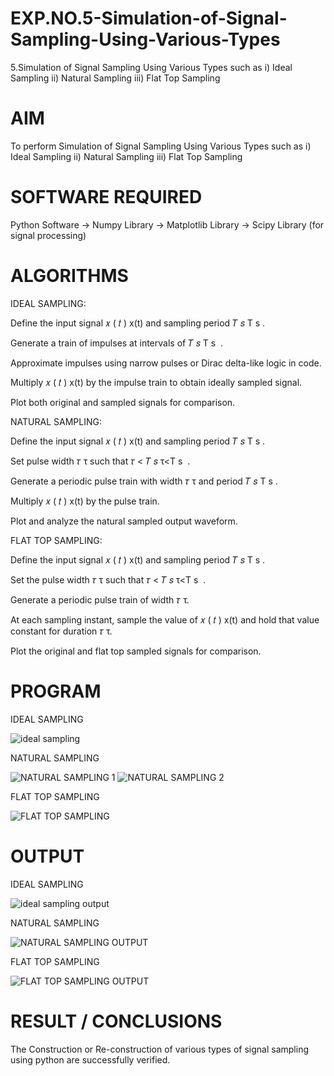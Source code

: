 # EXP.NO.5-Simulation-of-Signal-Sampling-Using-Various-Types
5.Simulation of Signal Sampling Using Various Types such as
    i) Ideal Sampling
    ii) Natural Sampling
    iii) Flat Top Sampling

# AIM
To perform Simulation of Signal Sampling Using Various Types such as
    i) Ideal Sampling
    ii) Natural Sampling
    iii) Flat Top Sampling
    
# SOFTWARE REQUIRED
Python Software 
-> Numpy Library
-> Matplotlib Library
-> Scipy Library (for signal processing)

# ALGORITHMS
IDEAL SAMPLING:

Define the input signal 
𝑥
(
𝑡
)
x(t) and sampling period 
𝑇
𝑠
T 
s
​
 .

Generate a train of impulses at intervals of 
𝑇
𝑠
T 
s
​
 .

Approximate impulses using narrow pulses or Dirac delta-like logic in code.

Multiply 
𝑥
(
𝑡
)
x(t) by the impulse train to obtain ideally sampled signal.

Plot both original and sampled signals for comparison.

NATURAL SAMPLING:

Define the input signal 
𝑥
(
𝑡
)
x(t) and sampling period 
𝑇
𝑠
T 
s
​
 .

Set pulse width 
𝜏
τ such that 
𝜏
<
𝑇
𝑠
τ<T 
s
​
 .

Generate a periodic pulse train with width 
𝜏
τ and period 
𝑇
𝑠
T 
s
​
 .

Multiply 
𝑥
(
𝑡
)
x(t) by the pulse train.

Plot and analyze the natural sampled output waveform.

FLAT TOP SAMPLING:

Define the input signal 
𝑥
(
𝑡
)
x(t) and sampling period 
𝑇
𝑠
T 
s
​
 .

Set the pulse width 
𝜏
τ such that 
𝜏
<
𝑇
𝑠
τ<T 
s
​
 .

Generate a periodic pulse train of width 
𝜏
τ.

At each sampling instant, sample the value of 
𝑥
(
𝑡
)
x(t) and hold that value constant for duration 
𝜏
τ.

Plot the original and flat top sampled signals for comparison.

# PROGRAM
IDEAL SAMPLING


![ideal sampling](https://github.com/user-attachments/assets/c6b3db33-e0c3-43b0-86e7-96b0e21ca19a)

NATURAL SAMPLING


![NATURAL SAMPLING 1](https://github.com/user-attachments/assets/19d53515-7c69-480e-8953-ed69f2a470c1)
![NATURAL SAMPLING 2](https://github.com/user-attachments/assets/0841bdff-af08-4caa-ad04-85ce38e6ab09)

FLAT TOP SAMPLING


![FLAT TOP SAMPLING](https://github.com/user-attachments/assets/c830b3af-d549-40ab-bb1c-9fdc31ee7a93)



# OUTPUT
IDEAL SAMPLING


![ideal sampling output](https://github.com/user-attachments/assets/5440d9f3-dfdb-46b4-9284-b8e5db891ed5)

NATURAL SAMPLING


![NATURAL SAMPLING OUTPUT](https://github.com/user-attachments/assets/6e99a4d4-1f87-45ab-b3d4-3a211b63829a)

FLAT TOP SAMPLING


![FLAT TOP SAMPLING OUTPUT](https://github.com/user-attachments/assets/37bf2bf2-f4a6-44cd-b5d9-e0e28e118e28)



 
# RESULT / CONCLUSIONS
The Construction or Re-construction of various types of signal sampling using python are successfully verified.
